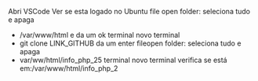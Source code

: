 Abri VSCode
Ver se esta logado no Ubuntu
file open folder: seleciona tudo e apaga
- /var/www/html e da um ok
terminal novo terminal
- git clone LINK_GITHUB da um enter
fileopen folder: seleciona tudo e apaga
- var/ww/html/info_php_25
terminal novo terminal
verifica se está em:/var/www/html/info_php_2

